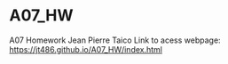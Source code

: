 # A07_HW
A07 Homework
Jean Pierre Taico
Link to acess webpage: https://jt486.github.io/A07_HW/index.html
